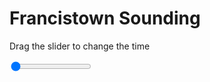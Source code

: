 <h1>Francistown Sounding</h1>
<p>Drag the slider to change the time</p>

<div class="slidecontainer">
<input oninput='setImage(this)' class="slider" type="range" min="0" max="9" value="0" step="1" />
<img id='img'/>
</div>

<script>
var img = document.getElementById('img');
var img_array = ['/assets/images/skwt/skd_francistown_wrfout_d01_2020-05-30_12:00:00.png',
'/assets/images/skwt/skd_francistown_wrfout_d01_2020-05-30_18:00:00.png',
'/assets/images/skwt/skd_francistown_wrfout_d01_2020-05-31_00:00:00.png',
'/assets/images/skwt/skd_francistown_wrfout_d01_2020-05-31_06:00:00.png',
'/assets/images/skwt/skd_francistown_wrfout_d01_2020-05-31_12:00:00.png',
'/assets/images/skwt/skd_francistown_wrfout_d01_2020-05-31_18:00:00.png',
'/assets/images/skwt/skd_francistown_wrfout_d01_2020-06-01_00:00:00.png',
'/assets/images/skwt/skd_francistown_wrfout_d01_2020-06-01_06:00:00.png',
'/assets/images/skwt/skd_francistown_wrfout_d01_2020-06-01_12:00:00.png',];
function setImage(obj)
{
        var value = obj.value;
        img.src = img_array[value];

}
</script>
